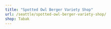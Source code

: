 ```yaml
---
title: "Spotted Owl Berger Variety Shop"
url: /seattle/spotted-owl-berger-variety-shop/
shop: Tabak
---
```

